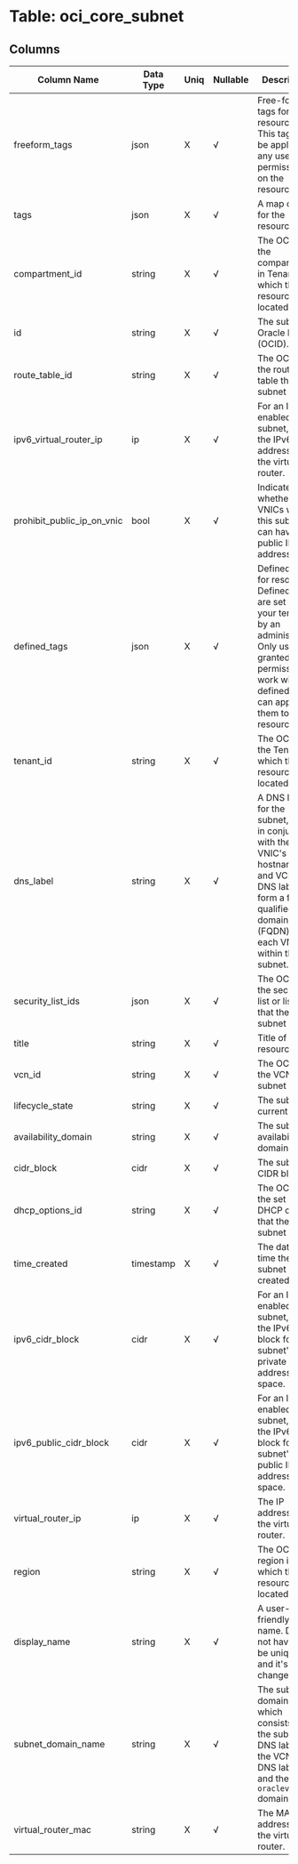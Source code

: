 # Table: oci_core_subnet

## Columns 

|  Column Name   |  Data Type  | Uniq | Nullable | Description | 
|  ----  | ----  | ----  | ----  | ---- | 
| freeform_tags | json | X | √ | Free-form tags for resource. This tags can be applied by any user with permissions on the resource. | 
| tags | json | X | √ | A map of tags for the resource. | 
| compartment_id | string | X | √ | The OCID of the compartment in Tenant in which the resource is located. | 
| id | string | X | √ | The subnet's Oracle ID (OCID). | 
| route_table_id | string | X | √ | The OCID of the route table that the subnet uses. | 
| ipv6_virtual_router_ip | ip | X | √ | For an IPv6-enabled subnet, this is the IPv6 address of the virtual router. | 
| prohibit_public_ip_on_vnic | bool | X | √ | Indicates whether VNICs within this subnet can have public IP addresses. | 
| defined_tags | json | X | √ | Defined tags for resource. Defined tags are set up in your tenancy by an administrator. Only users granted permission to work with the defined tags can apply them to resources. | 
| tenant_id | string | X | √ | The OCID of the Tenant in which the resource is located. | 
| dns_label | string | X | √ | A DNS label for the subnet, used in conjunction with the VNIC's hostname and VCN's DNS label to form a fully qualified domain name (FQDN) for each VNIC within this subnet. | 
| security_list_ids | json | X | √ | The OCIDs of the security list or lists that the subnet uses. | 
| title | string | X | √ | Title of the resource. | 
| vcn_id | string | X | √ | The OCID of the VCN the subnet is in. | 
| lifecycle_state | string | X | √ | The subnet's current state. | 
| availability_domain | string | X | √ | The subnet's availability domain. | 
| cidr_block | cidr | X | √ | The subnet's CIDR block. | 
| dhcp_options_id | string | X | √ | The OCID of the set of DHCP options that the subnet uses. | 
| time_created | timestamp | X | √ | The date and time the subnet was created. | 
| ipv6_cidr_block | cidr | X | √ | For an IPv6-enabled subnet, this is the IPv6 CIDR block for the subnet's private IP address space. | 
| ipv6_public_cidr_block | cidr | X | √ | For an IPv6-enabled subnet, this is the IPv6 CIDR block for the subnet's public IP address space. | 
| virtual_router_ip | ip | X | √ | The IP address of the virtual router. | 
| region | string | X | √ | The OCI region in which the resource is located. | 
| display_name | string | X | √ | A user-friendly name. Does not have to be unique, and it's changeable. | 
| subnet_domain_name | string | X | √ | The subnet's domain name, which consists of the subnet's DNS label, the VCN's DNS label, and the `oraclevcn.com` domain. | 
| virtual_router_mac | string | X | √ | The MAC address of the virtual router. | 


